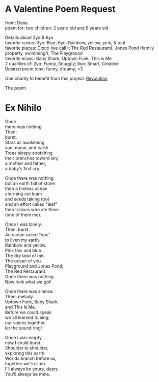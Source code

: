 A Valentine Poem Request
========================

from: Dana  
poem for: two children: 2 years old and 6 years old  

Details about 2yo & 6yo  
favorite colors: 2yo: Blue; 6yo: Rainbow, yellow, pink, & teal  
favorite places: Dipco (we call it The Red Restaurant), Jones Pond (family property, swimming!), The Playground  
favorite music: Baby Shark, Uptown Funk, This is Me  
2 qualities of: 2yo: Funny, Snuggly; 6yo: Smart, Creative  
Desired poem tone: funny, dreamy, <3  

One charity to benefit from this project: [Revolution](https://www.revolutionlancaster.com/)  

The poem:  


Ex Nihilo  
=========  

Once  
there was nothing.  
Then:  
burst.  
Stars all awakening,  
sun, moon, and earth.  
Trees sleepy stretching  
their branches toward sky,  
a mother and father,  
a baby's first cry.  

Once there was nothing  
but an earth full of stone  
then a tireless ocean  
churning out loam  
and seeds taking root  
and an effort called "leaf"  
then trillions who ate them  
(one of them me).  

Once I was lonely.  
Then: burst.  
An ocean called "you"  
to liven my earth.  
Rainbow and yellow.  
Pink teal and blue.  
The dry land of me.  
The ocean of you.  
Playground and Jones Pond;  
The Red Restaurant.  
Once there was nothing.  
Now look what we got!  

Once there was silence.  
Then: melody.  
Uptown Funk, Baby Shark,  
and This Is Me.  
Before we could speak  
we all learned to sing;  
our voices together,  
let the sound ring!  

Once I was empty,  
now I could burst.  
Shoulder to shoulder,  
exploring this earth.  
Worlds branch before us,  
together we'll climb.  
I'll always be yours, dears.  
You'll always be mine.  
